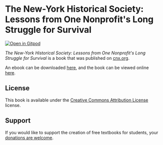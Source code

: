 # The New-York Historical Society: Lessons from One Nonprofit's Long Struggle for Survival

[![Open in Gitpod](https://gitpod.io/button/open-in-gitpod.svg)](https://gitpod.io/from-referrer/)

_The New-York Historical Society: Lessons from One Nonprofit's Long Struggle for Survival_ is a book that was published on [cnx.org](https://cnx.org/).

An ebook can be downloaded [here](https://github.com/cnx-user-books/cnxbook-the-new-york-historical-society-lessons-from-one-nonprofit-s-long-struggle-for-survival/releases/latest), and the book can be viewed online [here](https://github.com/cnx-user-books/cnxbook-the-new-york-historical-society-lessons-from-one-nonprofit-s-long-struggle-for-survival/releases/latest).

## License
This book is available under the [Creative Commons Attribution License](./LICENSE) license.

## Support
If you would like to support the creation of free textbooks for students, your [donations are welcome](https://riceconnect.rice.edu/donation/support-openstax-banner).
